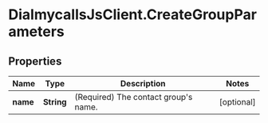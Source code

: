 # DialmycallsJsClient.CreateGroupParameters

## Properties
Name | Type | Description | Notes
------------ | ------------- | ------------- | -------------
**name** | **String** | (Required)  The contact group&#39;s name. | [optional] 


